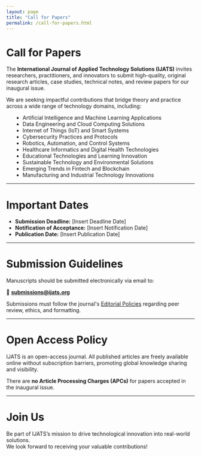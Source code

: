 ```yaml
---
layout: page
title: "Call for Papers"
permalink: /call-for-papers.html
---
```


# Call for Papers

The **International Journal of Applied Technology Solutions (IJATS)** invites researchers, practitioners, and innovators to submit high-quality, original research articles, case studies, technical notes, and review papers for our inaugural issue.

We are seeking impactful contributions that bridge theory and practice across a wide range of technology domains, including:

<div style="padding-left: 20px;">
<ul>
  <li>Artificial Intelligence and Machine Learning Applications</li>
  <li>Data Engineering and Cloud Computing Solutions</li>
  <li>Internet of Things (IoT) and Smart Systems</li>
  <li>Cybersecurity Practices and Protocols</li>
  <li>Robotics, Automation, and Control Systems</li>
  <li>Healthcare Informatics and Digital Health Technologies</li>
  <li>Educational Technologies and Learning Innovation</li>
  <li>Sustainable Technology and Environmental Solutions</li>
  <li>Emerging Trends in Fintech and Blockchain</li>
  <li>Manufacturing and Industrial Technology Innovations</li>
</ul>
</div>

---

# Important Dates

- **Submission Deadline:** [Insert Deadline Date]
- **Notification of Acceptance:** [Insert Notification Date]
- **Publication Date:** [Insert Publication Date]

---

# Submission Guidelines

Manuscripts should be submitted electronically via email to:

📧 **submissions@ijats.org**

Submissions must follow the journal's [Editorial Policies](/editorial-policies.html) regarding peer review, ethics, and formatting.

---

# Open Access Policy

IJATS is an open-access journal. All published articles are freely available online without subscription barriers, promoting global knowledge sharing and visibility.

There are **no Article Processing Charges (APCs)** for papers accepted in the inaugural issue.

---

# Join Us

Be part of IJATS’s mission to drive technological innovation into real-world solutions.  
We look forward to receiving your valuable contributions!
